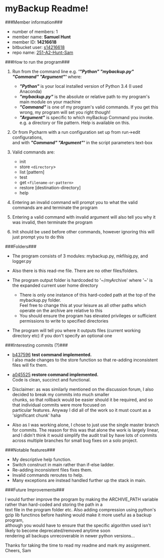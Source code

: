 # myBackup Readme!

###Member information###

 * number of members: 1
 * member name: **Samuel Hunt**
 * member ID: **14216618**
 * bitbucket user: [s14216618](https://bitbucket.org/s14216618/)
 * repo name: [251-A2-Hunt-Sam](https://bitbucket.org/s14216618/251-a2-hunt-sam)


###How to run the program###

 1. Run from the command line e.g. _**'"Python" "mybackup.py" "Command" "Argument"'**_ where:
    * _**"Python"**_ is your local installed version of Python 3.4 (I used Anaconda)
    * _**"mybackup.py"**_ is the absolute or relative path to my program's main module on your machine
    * _**"Command"**_ is one of my program's valid commands. If you get this wrong, my program will set you right though!
    * _**"Argument"**_ is specific to which myBackup Command you invoke. e.g. a directory or file pattern. Help is available on this.

 2. Or from Pycharm with a run configuration set up from run->edit configurations,   
    and with _**"Command" "Argument"'**_ in the script parameters text-box

 3. Valid commands are:
    * init
    * store `<directory`>
    * list [pattern]
    * test
    * get `<filename-or-pattern>`
    * restore [destination-directory]
    * help 

 4. Entering an invalid command will prompt you to what the valid commands are and terminate the program

 5. Entering a valid command with invalid argument will also tell you why it was invalid, then terminate the program

 6. Init should be used before other commands, however ignoring this will just prompt you to do this


###Folders###
 * The program consists of 3 modules: mybackup.py, mkfilsig.py, and logger.py

 * Also there is this read-me file. There are no other files/folders.

 * The program output folder is hardcoded to '~/myArchive' where '~' is the expanded current user home directory

   * There is only one instance of this hard-coded path at the top of the mybackup.py folder.   
     Feel free to change this at your leisure as all other paths which operate on the archive are relative to this  
   * You should ensure the program has elevated privileges or sufficient permissions to write to specified directories

 * The program will tell you where it outputs files (current working directory etc) if you don't specify an optional one


###Interesting commits (?)###
 * [b437596](https://bitbucket.org/s14216618/251-a2-hunt-sam/commits/b437596701ed078cf20cc464227d877a2accca11) **test command implemented.**    
   I also made changes to the store function so that re-adding inconsistent files will fix them.   

 * [a045525](https://bitbucket.org/s14216618/251-a2-hunt-sam/commits/a04552535d790dc28fdcf8b896cf90ef87c69ea0) **restore command implemented.**    
   Code is clean, succinct and functional.   

 * Disclaimer: as was similarly mentioned on the discussion forum, I also decided to break my commits into much smaller  
   chunks, so that rollback would be easier should it be required, and so that individual commits were more focused on   
   particular features. Anyway I did all of the work so it must count as a 'significant chunk' haha      

 * Also as I was working alone, I chose to just use the single master branch for commits. The reason for this was that alone the work is largely linear,    
   and I didn't think it would simplify the audit trail by have lots of commits across multiple branches for small bug fixes on a solo project.


###Notable features###
*  My descriptive help function.      
*  Switch construct in main rather than if-else ladder.      
*  Re-adding inconsistent files fixes them.      
*  Invalid commands reroutes to help.      
*  Many exceptions are instead handled further up the stack in main.     


###Future Improvements###

I would further improve the program by making the ARCHIVE_PATH variable rather than hard-coded and storing the path in a     
text file in the program folder etc.
Also adding compression using python's gzip lib functinos before hashing would make it more useful as a backup program,    
although you would have to ensure that the specific algorithm used isn't likely to become deprecated/removed anytime soon      
rendering all backups unrecoverable in newer python versions...     

Thanks for taking the time to read my readme and mark my assignment.   
Cheers, Sam